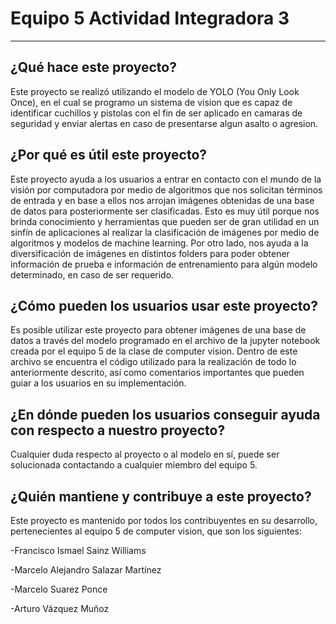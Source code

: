 # Equipo 5 Actividad Integradora 3
---
## ¿Qué hace este proyecto?
Este proyecto se realizó utilizando el modelo de YOLO (You Only Look Once), en el cual se programo un sistema de vision que es capaz de identificar cuchillos y pistolas con el fin de ser aplicado en camaras de seguridad y enviar alertas en caso de presentarse algun asalto o agresion. 
## ¿Por qué es útil este proyecto?
Este proyecto ayuda a los usuarios a entrar en contacto con el mundo de la visión por computadora por medio de algoritmos que nos solicitan términos de entrada y en base a ellos nos arrojan imágenes obtenidas de una base de datos para posteriormente ser clasificadas. Esto es muy útil porque nos brinda conocimiento y herramientas que pueden ser de gran utilidad en un sinfín de aplicaciones al realizar la clasificación de imágenes por medio de algoritmos y modelos de machine learning. Por otro lado, nos ayuda a la diversificación de imágenes en distintos folders para poder obtener información de prueba e información de entrenamiento para algún modelo determinado, en caso de ser requerido.
## ¿Cómo pueden los usuarios usar este proyecto?
Es posible utilizar este proyecto para obtener imágenes de una base de datos a través del modelo programado en el archivo de la jupyter notebook creada por el equipo 5 de la clase de computer vision. Dentro de este archivo se encuentra el código utilizado para la realización de todo lo anteriormente descrito, así como comentarios importantes que pueden guiar a los usuarios en su implementación.
## ¿En dónde pueden los usuarios conseguir ayuda con respecto a nuestro proyecto?
Cualquier duda respecto al proyecto o al modelo en sí, puede ser solucionada contactando a cualquier miembro del equipo 5.
## ¿Quién mantiene y contribuye a este proyecto?
Este proyecto es mantenido por todos los contribuyentes en su desarrollo, pertenecientes al equipo 5 de computer vision, que son los siguientes:

-Francisco Ismael Sainz Williams

-Marcelo Alejandro Salazar Martínez

-Marcelo Suarez Ponce

-Arturo Vázquez Muñoz
